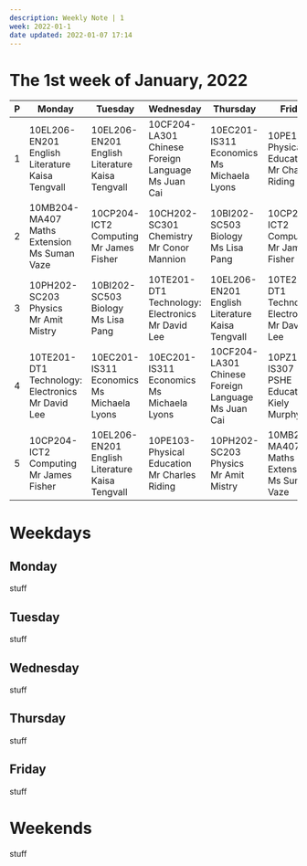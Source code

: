 ```yaml
---
description: Weekly Note | 1
week: 2022-01-1
date updated: 2022-01-07 17:14
---
```


# The 1st week of January, 2022


| P | Monday                                                  | Tuesday                                                | Wednesday                                                 | Thursday                                                  | Friday                                                                             | Sat | Sun |
|--------|---------------------------------------------------------|--------------------------------------------------------|-----------------------------------------------------------|-----------------------------------------------------------|------------------------------------------------------------------------------------|----------|--------|
| 1      | 10EL206-EN201<br>English Literature<br>Kaisa Tengvall  | 10EL206-EN201<br>English Literature<br>Kaisa Tengvall | 10CF204-LA301<br>Chinese Foreign Language<br>Ms Juan Cai | 10EC201-IS311<br>Economics<br>Ms Michaela Lyons          | 10PE103-<br>Physical Education<br>Mr Charles Riding                               | n/a      | n/a    |
| 2      | 10MB204-MA407<br>Maths Extension<br>Ms Suman Vaze      | 10CP204-ICT2<br>Computing<br>Mr James Fisher          | 10CH202-SC301<br>Chemistry<br>Mr Conor Mannion           | 10BI202-SC503<br>Biology<br>Ms Lisa Pang                 | 10CP204-ICT2<br>Computing<br>Mr James Fisher                                      | n/a      | n/a    |
| 3      | 10PH202-SC203<br>Physics<br>Mr Amit Mistry             | 10BI202-SC503<br>Biology<br>Ms Lisa Pang              | 10TE201-DT1<br>Technology: Electronics<br>Mr David Lee   | 10EL206-EN201<br>English Literature<br>Kaisa Tengvall    | 10TE201-DT1<br>Technology: Electronics<br>Mr David Lee                            | n/a      | n/a    |
| 4      | 10TE201-DT1<br>Technology: Electronics<br>Mr David Lee | 10EC201-IS311<br>Economics<br>Ms Michaela Lyons       | 10EC201-IS311<br>Economics<br>Ms Michaela Lyons          | 10CF204-LA301<br>Chinese Foreign Language<br>Ms Juan Cai | 10PZ103-IS307<br>PSHE Education<br> Kiely Murphy | n/a      | n/a    |
| 5      | 10CP204-ICT2<br>Computing<br>Mr James Fisher           | 10EL206-EN201<br>English Literature<br>Kaisa Tengvall | 10PE103-<br>Physical Education<br>Mr Charles Riding      | 10PH202-SC203<br>Physics<br>Mr Amit Mistry               | 10MB204-MA407<br>Maths Extension<br>Ms Suman Vaze                                 | n/a      | n/a    |

# Weekdays

## Monday

stuff

## Tuesday

stuff

## Wednesday

stuff

## Thursday

stuff

## Friday

stuff

# Weekends

stuff